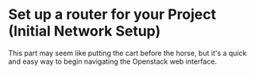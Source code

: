 # Set up a router for your Project (Initial Network Setup)
This part may seem like putting the cart before the horse, but it's a quick and easy way to begin navigating the Openstack web interface. 